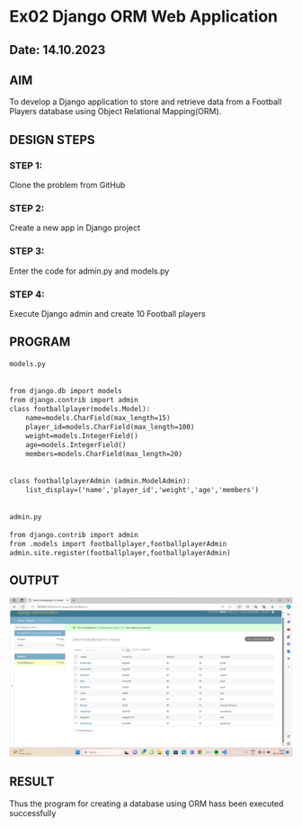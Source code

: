 # Ex02 Django ORM Web Application
## Date: 14.10.2023

## AIM
To develop a Django application to store and retrieve data from a Football Players database using Object Relational Mapping(ORM).

## DESIGN STEPS

### STEP 1:
Clone the problem from GitHub

### STEP 2:
Create a new app in Django project

### STEP 3:
Enter the code for admin.py and models.py

### STEP 4:
Execute Django admin and create 10 Football players

## PROGRAM
```
models.py


from django.db import models
from django.contrib import admin
class footballplayer(models.Model):
    name=models.CharField(max_length=15)
    player_id=models.CharField(max_length=100)
    weight=models.IntegerField()
    age=models.IntegerField()
    members=models.CharField(max_length=20)
    

class footballplayerAdmin (admin.ModelAdmin):
    list_display=('name','player_id','weight','age','members')


admin.py

from django.contrib import admin
from .models import footballplayer,footballplayerAdmin
admin.site.register(footballplayer,footballplayerAdmin)
```

## OUTPUT
![Alt text](<Screenshot 2023-10-28 091427.png>)


## RESULT
Thus the program for creating a database using ORM hass been executed successfully
